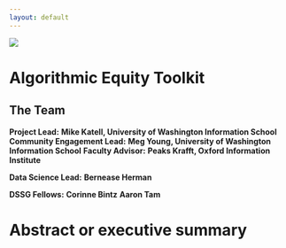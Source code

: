```yaml
---
layout: default
---
```


<img src="{{ site.url }}{{ site.baseurl }}/assets/img/eScience.png">


# Algorithmic Equity Toolkit

## The Team

**Project Lead:**
**Mike Katell, University of Washington Information School**
**Community Engagement Lead:**
**Meg Young, University of Washington Information School**
**Faculty Advisor:**
**Peaks Krafft, Oxford Information Institute**


**Data Science Lead:**
**Bernease Herman**

**DSSG Fellows:**
**Corinne Bintz**
**Aaron Tam**

# Abstract or executive summary
